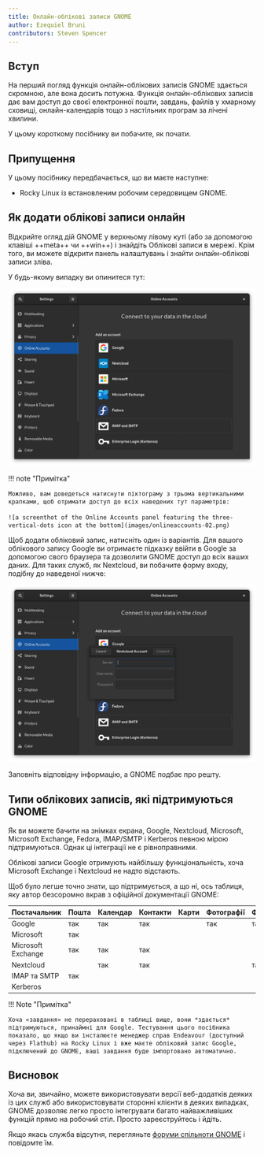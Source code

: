```yaml
---
title: Онлайн-облікові записи GNOME
author: Ezequiel Bruni
contributors: Steven Spencer
---
```


## Вступ

На перший погляд функція онлайн-облікових записів GNOME здається скромною, але вона досить потужна. Функція онлайн-облікових записів дає вам доступ до своєї електронної пошти, завдань, файлів у хмарному сховищі, онлайн-календарів тощо з настільних програм за лічені хвилини.

У цьому короткому посібнику ви побачите, як почати.

## Припущення

У цьому посібнику передбачається, що ви маєте наступне:

 - Rocky Linux із встановленим робочим середовищем GNOME.

## Як додати облікові записи онлайн

Відкрийте огляд дій GNOME у верхньому лівому куті (або за допомогою клавіші ++meta++ чи ++win++) і знайдіть Облікові записи в мережі. Крім того, ви можете відкрити панель налаштувань і знайти онлайн-облікові записи зліва.

У будь-якому випадку ви опинитеся тут:

![a screenshot of the GNOME Online Accounts settings panel](images/onlineaccounts-01.png)

!!! note "Примітка"

```
Можливо, вам доведеться натиснути піктограму з трьома вертикальними крапками, щоб отримати доступ до всіх наведених тут параметрів:

![a screenthot of the Online Accounts panel featuring the three-vertical-dots icon at the bottom](images/onlineaccounts-02.png)
```

Щоб додати обліковий запис, натисніть один із варіантів. Для вашого облікового запису Google ви отримаєте підказку ввійти в Google за допомогою свого браузера та дозволити GNOME доступ до всіх ваших даних. Для таких служб, як Nextcloud, ви побачите форму входу, подібну до наведеної нижче:

![a screenshot showing the login form for Nextcloud](images/onlineaccounts-03.png)

Заповніть відповідну інформацію, а GNOME подбає про решту.

## Типи облікових записів, які підтримуються GNOME

Як ви можете бачити на знімках екрана, Google, Nextcloud, Microsoft, Microsoft Exchange, Fedora, IMAP/SMTP і Kerberos певною мірою підтримуються. Однак ці інтеграції не є рівноправними.

Облікові записи Google отримують найбільшу функціональність, хоча Microsoft Exchange і Nextcloud не надто відстають.

Щоб було легше точно знати, що підтримується, а що ні, ось таблиця, яку автор безсоромно вкрав з офіційної документації GNOME:

| **Постачальник**   | **Пошта** | **Календар** | **Контакти** | **Карти** | **Фотографії** | **Файли** | **Квитки** |
| ------------------ | --------- | ------------ | ------------ | --------- | -------------- | --------- | ---------- |
| Google             | так       | так          | так          |           | так            | так       |            |
| Microsoft          | так       |              |              |           |                |           |            |
| Microsoft Exchange | так       | так          | так          |           |                |           |            |
| Nextcloud          |           | так          | так          |           |                | так       |            |
| IMAP та SMTP       | так       |              |              |           |                |           |            |
| Kerberos           |           |              |              |           |                |           | так        |

!!! Note "Примітка"

```
Хоча «завдання» не перераховані в таблиці вище, вони *здається* підтримуються, принаймні для Google. Тестування цього посібника показало, що якщо ви інсталюєте менеджер справ Endeavour (доступний через Flathub) на Rocky Linux і вже маєте обліковий запис Google, підключений до GNOME, ваші завдання буде імпортовано автоматично.
```

## Висновок

Хоча ви, звичайно, можете використовувати версії веб-додатків деяких із цих служб або використовувати сторонні клієнти в деяких випадках, GNOME дозволяє легко просто інтегрувати багато найважливіших функцій прямо на робочий стіл. Просто зареєструйтесь і йдіть.

Якщо якась служба відсутня, перегляньте [форуми спільноти GNOME](https://discourse.gnome.org) і повідомте їм.
